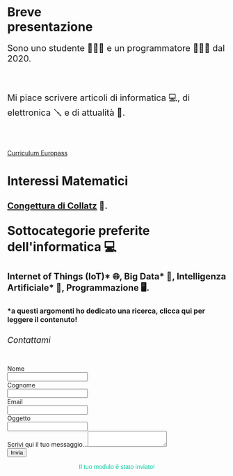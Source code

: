 <div class="_2ufc7"><div id="ContainermainPage" class="_1KV2M"><div data-mesh-id="ContainermainPageinlineContent" data-testid="inline-content" class=""><div data-mesh-id="ContainermainPageinlineContent-gridContainer" data-testid="mesh-container-content"><div id="comp-kwzbrjs4" class="_2KixH" style="--height:68px;"><div id="text-content-comp-kwzbrjs4" class="_1Q9if _3bcaz" data-testid="richTextElement"><h1 class="font_0" style="font-size:28px"><span style="font-size:28px">Breve<br>
presentazione</span></h1></div></div><div id="comp-kwzb8hwe" class="_2KixH" style="--height:180px;"><div id="text-content-comp-kwzb8hwe" class="_2Hij5 _3bcaz" data-testid="richTextElement"><p class="font_7" style="font-size:20px; line-height:normal"><span style="letter-spacing:normal"><span style="font-size:20px">Sono uno studente 👨🏻‍🎓 e un programmatore 👨🏻‍💻 dal 2020.</span></span></p>

<p class="font_7" style="font-size:20px; line-height:normal"><span style="letter-spacing:normal"><span style="font-size:20px"><span class="wixGuard">​</span></span></span></p>

<p class="font_7" style="font-size:20px; line-height:normal"><span style="letter-spacing:normal"><span style="font-size:20px">Mi piace scrivere articoli di informatica 💻, di elettronica 🪛 e di attualità 📰.</span></span></p>

<p class="font_7" style="font-size:20px; line-height:normal"><span style="letter-spacing:normal"><span style="font-size:20px"><span class="wixGuard">​</span></span></span></p></div></div><div class="_2UgQw" id="comp-kyobdqte" aria-disabled="false"><a data-testid="linkElement" href="https://f90abafd-3694-4b7a-a9fb-2a3d59adb4a5.filesusr.com/ugd/360e3a_3a6e691e4d3b42a2a8f9f4f9831a49d1.pdf" target="_blank" class="_1fbEI" aria-disabled="false"><span class="_1Qjd7">Curriculum Europass</span></a></div><div id="comp-kxkl6v1e" class="_2KixH" style="--height:34px;"><div id="text-content-comp-kxkl6v1e" class="_2Hij5 _3bcaz" data-testid="richTextElement"><h1 class="font_0" style="font-size:28px; line-height:normal"><span style="letter-spacing:normal"><span style="font-size:28px">Interessi Matematici</span></span></h1></div></div><div id="comp-kxkl7e4i" class="_2KixH" style="--height:27px;"><div id="text-content-comp-kxkl7e4i" class="_2Hij5 _3bcaz" data-testid="richTextElement"><h1 class="font_0" style="font-size:20px; line-height:normal"><span style="letter-spacing:normal"><span style="font-size:20px"><span style="text-decoration:underline;"><a href="https://it.wikipedia.org/wiki/Congettura_di_Collatz" target="_blank" rel="noreferrer noopener">Congettura di Collatz</a></span> 🔢.</span></span></h1></div></div><div id="comp-kwzbk5e6" class="_2KixH" style="--height:105px;"><div id="text-content-comp-kwzbk5e6" class="_2Hij5 _3bcaz" data-testid="richTextElement"><h1 class="font_0" style="font-size:20px; line-height:normal"><span style="letter-spacing:normal"><span style="font-size:28px">Sottocategorie preferite dell'informatica ‍💻</span></span></h1></div></div><div id="comp-kwzblk14" class="_2KixH" style="--height:106px;"><div id="text-content-comp-kwzblk14" class="_2Hij5 _3bcaz" data-testid="richTextElement"><h1 class="font_0" style="font-size:20px; line-height:normal"><span style="letter-spacing:normal"><span style="font-size:20px">Internet of Things (IoT)* 🌐, Big Data* 💾, Intelligenza Artificiale* 🤖, Programmazione 🖥️.</span></span></h1></div></div><div id="comp-kwzbwgl0" class="_2KixH" style="--height:78px;"><div id="text-content-comp-kwzbwgl0" class="_1Q9if _3bcaz" data-testid="richTextElement"><h1 class="font_0" style="font-size: 16px;"><span style="font-size:16px;">*a questi argomenti ho dedicato una ricerca, clicca qui per leggere il contenuto!</span></h1></div></div><div id="comp-kwzc1wxq" class="_11gHK"><div data-mesh-id="comp-kwzc1wxqinlineContent" data-testid="inline-content" class=""><div data-mesh-id="comp-kwzc1wxqinlineContent-gridContainer" data-testid="mesh-container-content"><form id="comp-kwzc1wyg" class=""><div class="yBJuM _3_X_x"></div><div data-mesh-id="comp-kwzc1wyginlineContent" data-testid="inline-content" class=""><div data-mesh-id="comp-kwzc1wyginlineContent-gridContainer" data-testid="mesh-container-content"><div id="comp-kwzc1wym" class="_2KixH" style="--height:35px;"><div id="text-content-comp-kwzc1wym" class="_1Q9if _3bcaz" data-testid="richTextElement"><h6 class="font_6" style="font-size:19px">Contattami</h6></div></div><div id="comp-kwzc1wyq" style="--height:53px;"><div id="content-comp-kwzc1wyq" class="_2dBhC _2nVk2"><label for="input_content-comp-kwzc1wyq" class="aHD7c">Nome</label><div class="XRJUI"><input name="nome" id="input_content-comp-kwzc1wyq" class="_1SOvY has-custom-focus" type="text" placeholder="" aria-required="false" maxlength="100" value=""></div></div></div><div id="comp-kwzc1wyu1" style="--height:53px;"><div id="content-comp-kwzc1wyu1" class="_2dBhC _2nVk2"><label for="input_content-comp-kwzc1wyu1" class="aHD7c">Cognome</label><div class="XRJUI"><input name="cognome" id="input_content-comp-kwzc1wyu1" class="_1SOvY has-custom-focus" type="text" placeholder="" aria-required="false" maxlength="100" value=""></div></div></div><div id="comp-kwzc1wyz" style="--height:53px;"><div id="content-comp-kwzc1wyz" class="_2dBhC _2nVk2 _65cjg"><label for="input_content-comp-kwzc1wyz" class="aHD7c">Email</label><div class="XRJUI"><input name="email" id="input_content-comp-kwzc1wyz" class="_1SOvY has-custom-focus" type="email" placeholder="" required="" aria-required="true" pattern="^.+@.+\.[a-zA-Z]{2,63}$" maxlength="250" value=""></div></div></div><div id="comp-kwzc1wz3" style="--height:53px;"><div id="content-comp-kwzc1wz3" class="_2dBhC _2nVk2"><label for="input_content-comp-kwzc1wz3" class="aHD7c">Oggetto</label><div class="XRJUI"><input name="oggetto" id="input_content-comp-kwzc1wz3" class="_1SOvY has-custom-focus" type="text" placeholder="" aria-required="false" maxlength="50" value=""></div></div></div><div id="comp-kwzc1wzc" class="bItEI _1mQNr"><label for="textarea_comp-kwzc1wzc" class="_20uhs">Scrivi qui il tuo messaggio...</label><textarea id="textarea_comp-kwzc1wzc" class="_1VWbH has-custom-focus" placeholder="" aria-required="false"></textarea></div><div class="_2UgQw" id="comp-kwzc1wzg" aria-disabled="false"><button aria-disabled="false" data-testid="buttonElement" class="_1fbEI"><span class="_1Qjd7">Invia</span></button></div><div id="comp-kwzc1wzk" class="_2KixH" style="--height:19px;"><div id="text-content-comp-kwzc1wzk" class="_1Q9if _3bcaz" data-testid="richTextElement"><p class="font_8" style="text-align:center;font-size:14px"><span style="font-family:futura-lt-w01-light,sans-serif"><span style="color:#05C8A1">Il tuo modulo è stato inviato!</span></span></p></div></div></div></div></form></div></div></div></div></div></div></div>
